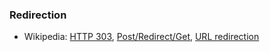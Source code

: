 ### Redirection

- Wikipedia: [HTTP 303](https://en.wikipedia.org/wiki/HTTP_303), 
[Post/Redirect/Get](https://en.wikipedia.org/wiki/Post/Redirect/Get), 
[URL redirection](https://en.wikipedia.org/wiki/URL_redirection)
